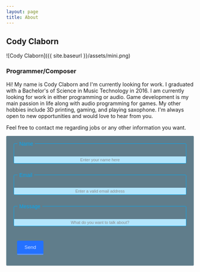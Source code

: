 ```yaml
---
layout: page
title: About
---
```

<h2>Cody Claborn</h2>
![Cody Claborn]({{ site.baseurl }}/assets/mini.png)
<h3>Programmer/Composer</h3>
Hi! My name is Cody Claborn and I'm currently looking for work. I graduated with a Bachelor's of Science in Music Technology in 2016. I am currently looking for work in either programming or audio. Game development is my main passion in life along with audio programming for games. My other hobbies include 3D printing, gaming, and playing saxophone. I'm always open to new opportunities and would love to hear from you.

<script type="text/javascript">
//auto expand textarea
function adjust_textarea(h) {
	h.style.height = "20px";
	h.style.height = (h.scrollHeight)+"px";
}
</script>

<style>
.form-style-7{
	max-width:500px;
	background:#607D8B;
	border-radius:2px;
	padding:20px;
	font-family: Georgia, "Times New Roman", Times, serif;
}
.form-style-7 h1{
	display: block;
	text-align: center;
	padding: 0;
	margin: 0px 0px 20px 0px;
	color: white;
	font-size:x-large;
}
.form-style-7 ul{
	list-style:none;
	padding:0;
	margin:0;	
}
.form-style-7 li{
	display: block;
	padding: 9px;
	border:1px solid #03A9F4;
	margin-bottom: 30px;
	border-radius: 3px;
}
.form-style-7 li:last-child{
	border:none;
	margin-bottom: 0px;
}
.form-style-7 li > label{
	display: block;
	float: left;
	margin-top: -19px;
	background: #607D8B;
	height: 14px;
	padding: 2px 5px 2px 5px;
	color: #03A9F4;
	font-size: 14px;
	font-family: Arial, Helvetica, sans-serif;
}
.form-style-7 input[type="text"],
.form-style-7 input[type="date"],
.form-style-7 input[type="datetime"],
.form-style-7 input[type="email"],
.form-style-7 input[type="number"],
.form-style-7 input[type="search"],
.form-style-7 input[type="time"],
.form-style-7 input[type="url"],
.form-style-7 input[type="password"],
.form-style-7 textarea,
.form-style-7 select 
{
	box-sizing: border-box;
	-webkit-box-sizing: border-box;
	-moz-box-sizing: border-box;
	width: 100%;
	display: block;
	outline: none;
	border: none;
	height: 25px;
	line-height: 25px;
	font-size: 16px;
	padding: 0;
	font-family: Georgia, "Times New Roman", Times, serif;
	background-color: #607D8B;
}
.form-style-7 input[type="text"]:focus,
.form-style-7 input[type="date"]:focus,
.form-style-7 input[type="datetime"]:focus,
.form-style-7 input[type="email"]:focus,
.form-style-7 input[type="number"]:focus,
.form-style-7 input[type="search"]:focus,
.form-style-7 input[type="time"]:focus,
.form-style-7 input[type="url"]:focus,
.form-style-7 input[type="password"]:focus,
.form-style-7 textarea:focus,
.form-style-7 select:focus 
{
}
.form-style-7 li > span{
	background: #B3E5FC;
	display: block;
	padding: 3px;
	margin: 0 -9px -9px -9px;
	text-align: center;
	color: #888;
	font-family: Arial, Helvetica, sans-serif;
	font-size: 11px;
}
.form-style-7 textarea{
	resize:none;
	background-color: #607D8B;
}
.form-style-7 input[type="submit"],
.form-style-7 input[type="button"]{
	background: #2471FF;
	border: none;
	padding: 10px 20px 10px 20px;
	border-bottom: 3px solid #5994FF;
	border-radius: 3px;
	color: #D2E2FF;
}
.form-style-7 input[type="submit"]:hover,
.form-style-7 input[type="button"]:hover{
	background: #6B9FFF;
	color:#fff;
}
</style>

<p>Feel free to contact me regarding jobs or any other information you want.</p>

<form class="form-style-7" action="https://getsimpleform.com/messages?form_api_token=7d46ee5de1f60b07cddbe5f8282aca7c" method="post" id="contact-form" onSubmit="alert('Thank you for your feedback.');">
	<input type="hidden" name="utf8" value="x">
	<input type="hidden" name="redirect_to" value="{{ site.url }}">
	<ul>
		<li>
		    	<label for="name">Name</label>
		        <input type="text" name="name" maxlength="100" required>
			<span>Enter your name here</span>
		</li>
		<li>
			<label for="email">Email</label>
			<input type="email" name="email" maxlength="100" required>
			<span>Enter a valid email address</span>
		</li>
		<li>
			<label for="msg">Message</label>
			<textarea name="msg" onkeyup="adjust_textarea(this)" row="10" required></textarea>
			<span>What do you want to talk about?</span>
		</li>
		<li>
			<input type="submit" value="Send" >
		</li>
	</ul>
</form>
